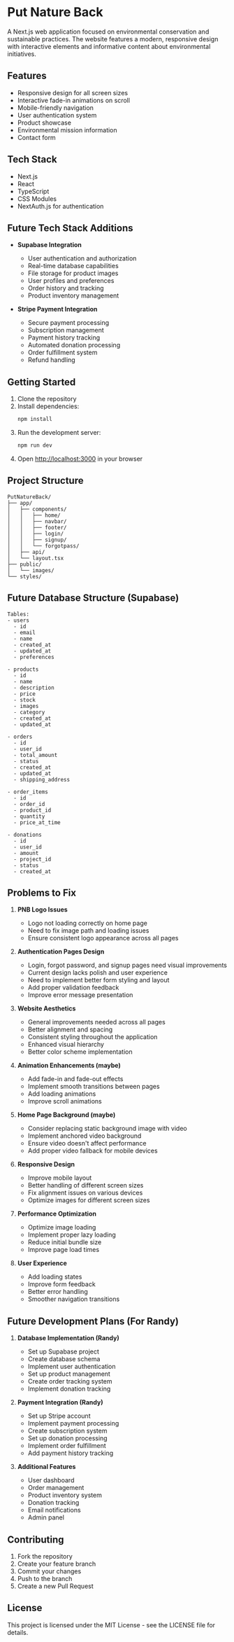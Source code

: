 # Put Nature Back

A Next.js web application focused on environmental conservation and sustainable practices. The website features a modern, responsive design with interactive elements and informative content about environmental initiatives.

## Features

- Responsive design for all screen sizes
- Interactive fade-in animations on scroll
- Mobile-friendly navigation
- User authentication system
- Product showcase
- Environmental mission information
- Contact form

## Tech Stack

- Next.js
- React
- TypeScript
- CSS Modules
- NextAuth.js for authentication

## Future Tech Stack Additions

- **Supabase Integration**
  - User authentication and authorization
  - Real-time database capabilities
  - File storage for product images
  - User profiles and preferences
  - Order history and tracking
  - Product inventory management

- **Stripe Payment Integration**
  - Secure payment processing
  - Subscription management
  - Payment history tracking
  - Automated donation processing
  - Order fulfillment system
  - Refund handling

## Getting Started

1. Clone the repository
2. Install dependencies:
   ```bash
   npm install
   ```
3. Run the development server:
   ```bash
   npm run dev
   ```
4. Open [http://localhost:3000](http://localhost:3000) in your browser

## Project Structure

```
PutNatureBack/
├── app/
│   ├── components/
│   │   ├── home/
│   │   ├── navbar/
│   │   ├── footer/
│   │   ├── login/
│   │   ├── signup/
│   │   └── forgotpass/
│   ├── api/
│   └── layout.tsx
├── public/
│   └── images/
└── styles/
```

## Future Database Structure (Supabase)

```
Tables:
- users
  - id
  - email
  - name
  - created_at
  - updated_at
  - preferences

- products
  - id
  - name
  - description
  - price
  - stock
  - images
  - category
  - created_at
  - updated_at

- orders
  - id
  - user_id
  - total_amount
  - status
  - created_at
  - updated_at
  - shipping_address

- order_items
  - id
  - order_id
  - product_id
  - quantity
  - price_at_time

- donations
  - id
  - user_id
  - amount
  - project_id
  - status
  - created_at
```

## Problems to Fix

1. **PNB Logo Issues**
   - Logo not loading correctly on home page
   - Need to fix image path and loading issues
   - Ensure consistent logo appearance across all pages

2. **Authentication Pages Design**
   - Login, forgot password, and signup pages need visual improvements
   - Current design lacks polish and user experience
   - Need to implement better form styling and layout
   - Add proper validation feedback
   - Improve error message presentation

3. **Website Aesthetics**
   - General improvements needed across all pages
   - Better alignment and spacing
   - Consistent styling throughout the application
   - Enhanced visual hierarchy
   - Better color scheme implementation

4. **Animation Enhancements (maybe)**
   - Add fade-in and fade-out effects
   - Implement smooth transitions between pages
   - Add loading animations
   - Improve scroll animations

5. **Home Page Background (maybe)**
   - Consider replacing static background image with video
   - Implement anchored video background
   - Ensure video doesn't affect performance
   - Add proper video fallback for mobile devices

6. **Responsive Design**
   - Improve mobile layout
   - Better handling of different screen sizes
   - Fix alignment issues on various devices
   - Optimize images for different screen sizes

7. **Performance Optimization**
   - Optimize image loading
   - Implement proper lazy loading
   - Reduce initial bundle size
   - Improve page load times

8. **User Experience**
   - Add loading states
   - Improve form feedback
   - Better error handling
   - Smoother navigation transitions

## Future Development Plans (For Randy)

1. **Database Implementation (Randy)**
   - Set up Supabase project
   - Create database schema
   - Implement user authentication
   - Set up product management
   - Create order tracking system
   - Implement donation tracking

2. **Payment Integration (Randy)**
   - Set up Stripe account
   - Implement payment processing
   - Create subscription system
   - Set up donation processing
   - Implement order fulfillment
   - Add payment history tracking

3. **Additional Features**
   - User dashboard
   - Order management
   - Product inventory system
   - Donation tracking
   - Email notifications
   - Admin panel

## Contributing

1. Fork the repository
2. Create your feature branch
3. Commit your changes
4. Push to the branch
5. Create a new Pull Request

## License

This project is licensed under the MIT License - see the LICENSE file for details.